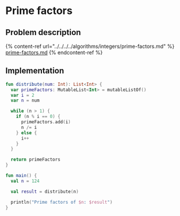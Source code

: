 # Prime factors

## Problem description

{% content-ref url="../../../../algorithms/integers/prime-factors.md" %}
[prime-factors.md](../../../../algorithms/integers/prime-factors.md)
{% endcontent-ref %}

## Implementation

```kotlin
fun distribute(num: Int): List<Int> {
  var primeFactors: MutableList<Int> = mutableListOf()
  var i = 2
  var n = num

  while (n > 1) {
    if (n % i == 0) {
      primeFactors.add(i)
      n /= i
    } else {
      i++
    }
  }

  return primeFactors
}

fun main() {
  val n = 124

  val result = distribute(n)

  println("Prime factors of $n: $result")
}
```
